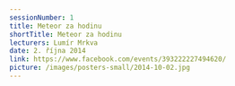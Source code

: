 ```yaml
---
sessionNumber: 1
title: Meteor za hodinu
shortTitle: Meteor za hodinu
lecturers: Lumír Mrkva
date: 2. října 2014
link: https://www.facebook.com/events/393222227494620/
picture: /images/posters-small/2014-10-02.jpg
---
```

